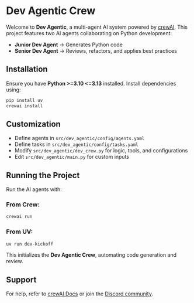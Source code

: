 # Dev Agentic Crew

Welcome to **Dev Agentic**, a multi-agent AI system powered by [crewAI](https://crewai.com). This project features two AI agents collaborating on Python development:

- **Junior Dev Agent** → Generates Python code  
- **Senior Dev Agent** → Reviews, refactors, and applies best practices  

## Installation

Ensure you have **Python >=3.10 <=3.13** installed. Install dependencies using:

```bash
pip install uv
crewai install
```

## Customization

- Define agents in `src/dev_agentic/config/agents.yaml`  
- Define tasks in `src/dev_agentic/config/tasks.yaml`  
- Modify `src/dev_agentic/dev_crew.py` for logic, tools, and configurations  
- Edit `src/dev_agentic/main.py` for custom inputs  

## Running the Project

Run the AI agents with:

### From Crew:
```bash
crewai run
```
### From UV:
```bash
uv run dev-kickoff
```

This initializes the **Dev Agentic Crew**, automating code generation and review.

## Support

For help, refer to [crewAI Docs](https://docs.crewai.com) or join the [Discord community](https://discord.com/invite/X4JWnZnxPb).
